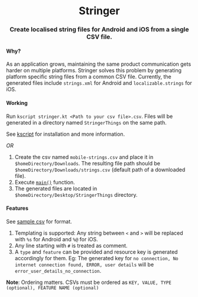 <h1 align="center">Stringer</h1>
<h3 align="center">Create localised string files for Android and iOS from a single CSV file.</h3>


#### Why?
As an application grows, maintaining the same product communication gets harder on multiple platforms. Stringer solves this problem by generating platform specific string files from a common CSV file.
Currently, the generated files include `strings.xml` for Android and `localizable.strings` for iOS.

#### Working
Run `kscript stringer.kt <Path to your csv file>.csv`. Files will be generated in a directory named `StringerThings` on the same path.

See [kscript](https://github.com/holgerbrandl/kscript) for installation and more information.


*OR*

1. Create the csv named `mobile-strings.csv` and place it in `$homeDirectory/Downloads`. The resulting file path should be `$homeDirectory/Downloads/strings.csv` (default path of a downloaded file).
2. Execute [`main()`](https://github.com/GurpreetSK95/Stringer/blob/master/src/main/kotlin/com/gurpreetsk/Main.kt) function.
3. The generated files are located in `$homeDirectory/Desktop/StringerThings` directory.


#### Features
See [sample csv](https://github.com/GurpreetSK95/Stringer/blob/master/mobile-strings.csv) for format.

1. Templating is supported: Any string between `<` and `>` will be replaced with `%s` for Android and `%@` for iOS.
2. Any line starting with `#` is treated as comment.
3. A `type` and `feature` can be provided and resource key is generated accordingly for them. Eg: The generated key for `no connection, No internet connection found, ERROR, user details` will be `error_user_details_no_connection`.

<b>Note</b>: Ordering matters. CSVs must be ordered as `KEY, VALUE, TYPE (optional), FEATURE NAME (optional)`
